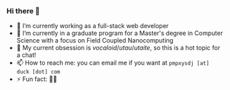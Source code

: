 ### Hi there 👋

- 🔭 I’m currently working as a full-stack web developer
- 🌱 I’m currently in a graduate program for a Master's degree in Computer Science with a focus on Field Coupled Nanocomputing
- 💬 My current obsession is _vocaloid_/_utau_/_utaite_, so this is a hot topic for a chat!
- 📫 How to reach me: you can email me if you want at `pmpxysdj [at] duck [dot] com`
- ⚡ Fun fact: 🏳️‍🌈

<!--
**jgobi/jgobi** is a ✨ _special_ ✨ repository because its `README.md` (this file) appears on your GitHub profile.

Here are some ideas to get you started:

- 🔭 I’m currently working on ...
- 🌱 I’m currently learning ...
- 👯 I’m looking to collaborate on ...
- 🤔 I’m looking for help with ...
- 💬 Ask me about ...
- 📫 How to reach me: ...
- 😄 Pronouns: ...
- ⚡ Fun fact: ...
-->
